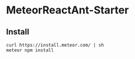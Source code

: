 # MeteorReactAnt-Starter

## Install

    curl https://install.meteor.com/ | sh
    meteor npm install
